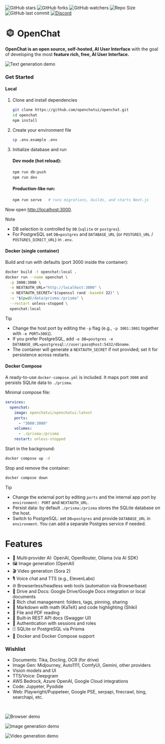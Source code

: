 ![GitHub stars](https://img.shields.io/github/stars/openchatui/openchat?style=social)
![GitHub forks](https://img.shields.io/github/forks/openchatui/openchat?style=social)
![GitHub watchers](https://img.shields.io/github/watchers/openchatui/openchat?style=social)
![Repo Size](https://img.shields.io/github/repo-size/openchatui/openchat)
![GitHub last commit](https://img.shields.io/github/last-commit/openchatui/openchat?color=red)
[![Discord](https://img.shields.io/badge/Discord-OpenChat-blue?logo=discord&logoColor=white)](https://discord.gg/fVz7N5Nduj)

<h1><img src="assets/OpenChat.png" alt="OpenChat" width="32" height="32" style="vertical-align: middle; margin-bottom: 8px;" /> OpenChat</h1>

**OpenChat is an open source, self-hosted, AI User Interface** with the goal of developing the most **feature rich, free, AI User Interface.**

![Text generation demo](https://media0.giphy.com/media/v1.Y2lkPTc5MGI3NjExYW8yNzJ4NTVtZ3hianh2ODdmaXBzNnR4ZHluMDAydDhvNjQ4aXg4eCZlcD12MV9pbnRlcm5hbF9naWZfYnlfaWQmY3Q9Zw/Z4f9aB4z9CxbZDwfzj/giphy.gif)

### Get Started

#### Local
1) Clone and install dependencies
    ```bash
    git clone https://github.com/openchatui/openchat.git
    cd openchat
    npm install
    ```

2) Create your environment file
    ```bash
    cp .env.example .env
    ```

3) Initialize database and run
    #### Dev mode (hot reload):
    ```bash
    npm run db:push
    npm run dev
    ```
    #### Production-like run:
    ```bash
    npm run serve   # runs migrations, builds, and starts Next.js
    ```

Now open [http://localhost:3000](http://localhost:3000).

> [!NOTE]
> - DB selection is controlled by `DB` (`sqlite` or `postgres`).
> - For PostgreSQL set `DB=postgres` and `DATABASE_URL` (or `POSTGRES_URL` / `POSTGRES_DIRECT_URL`) in `.env`.

#### Docker (single container)
Build and run with defaults (port 3000 inside the container):
```bash
docker build -t openchat:local .
docker run --name openchat \
  -p 3000:3000 \
  -e NEXTAUTH_URL="http://localhost:3000" \
  -e NEXTAUTH_SECRET="$(openssl rand -base64 32)" \
  -v "$(pwd)/data/prisma:/prisma" \
  --restart unless-stopped \
  openchat:local
```

> [!TIP]
> - Change the host port by editing the `-p` flag (e.g., `-p 3001:3001` together with `-e PORT=3001`).
> - If you prefer PostgreSQL, add `-e DB=postgres -e DATABASE_URL=postgresql://user:pass@host:5432/dbname`.
> - The container will generate a `NEXTAUTH_SECRET` if not provided; set it for persistence across restarts.

#### Docker Compose
A ready-to-use `docker-compose.yml` is included. It maps port `3000` and persists SQLite data to `./prisma`.

Minimal compose file:
```yaml
services:
  openchat:
    image: openchatui/openchatui:latest
    ports:
      - "3000:3000"
    volumes:
      - ./prisma:/prisma
    restart: unless-stopped
```

Start in the background:
```bash
docker compose up -d
```

Stop and remove the container:
```bash
docker compose down
```

> [!TIP]
> - Change the external port by editing `ports` and the internal app port by `environment: PORT` and `NEXTAUTH_URL`.
> - Persist data: by default `./prisma:/prisma` stores the SQLite database on the host.
> - Switch to PostgreSQL: set `DB=postgres` and provide `DATABASE_URL` in `environment`. You can add a separate Postgres service if needed.

# Features

- 🤖 Multi‑provider AI: OpenAI, OpenRouter, Ollama (via AI SDK)
- 🖼️ Image generation (OpenAI)
- 🎬 Video generation (Sora 2)
- 🎙️ Voice chat and TTS (e.g., ElevenLabs)
- 🌐 Browserless/headless web tools (automation via Browserbase)
- 📁 Drive and Docs: Google Drive/Google Docs integration or local documents
- 💬 Rich chat management: folders, tags, pinning, sharing
- 📝 Markdown with math (KaTeX) and code highlighting (Shiki)
- 📄 File and PDF reading
- 📘 Built‑in REST API docs (Swagger UI)
- 🔐 Authentication with sessions and roles
- 🗄️ SQLite or PostgreSQL via Prisma
- 🐳 Docker and Docker Compose support

### Wishlist

- Documents: Tika, Docling, OCR (for drive)
- Image Gen: Midjourney, Auto1111, ComfyUI, Gemini, other providers
- Vision models and UI
- TTS/Voice: Deepgram
- AWS Bedrock, Azure OpenAI, Google Cloud integrations
- Code: Jupyeter, Pyodide
- Web: Playwright/Puppeteer, Google PSE, serpapi, firecrawl, bing, searchapi, etc.

<br>

![Browser demo](https://media3.giphy.com/media/v1.Y2lkPTc5MGI3NjExdmtwa2wwbXltdTM5d2syejd1cnMwbGcyZHZ5MmVneW1zdWRvZW9ybiZlcD12MV9pbnRlcm5hbF9naWZfYnlfaWQmY3Q9Zw/yRhyZvzC5sYkkxtgRo/giphy.gif)

![Image generation demo](https://media4.giphy.com/media/v1.Y2lkPTc5MGI3NjExNHk3eGpmZnV5dmo2Y3RhbHoyY2Qyd2Zha3l6aTg4eGswc2EyYnludSZlcD12MV9pbnRlcm5hbF9naWZfYnlfaWQmY3Q9Zw/MoKKKsU73qXfalNZsq/giphy.gif)

![Video generation demo](https://media4.giphy.com/media/v1.Y2lkPTc5MGI3NjExMGZhcmtldzBhdGhoajhkYml6OWVnencxYXhmdXIyNXpuYnpmYmxsZiZlcD12MV9pbnRlcm5hbF9naWZfYnlfaWQmY3Q9Zw/xSDUK5R3NvpJSC0DKS/giphy.gif)